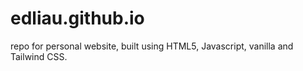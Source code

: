 # edliau.github.io

repo for personal website, built using HTML5, Javascript, vanilla and Tailwind CSS.
